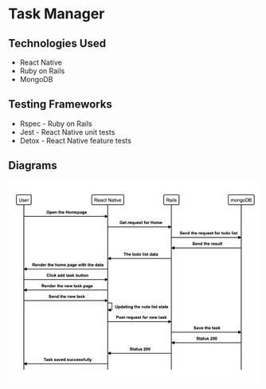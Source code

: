 # Task Manager

## Technologies Used

* React Native
* Ruby on Rails
* MongoDB

## Testing Frameworks

* Rspec - Ruby on Rails
* Jest - React Native unit tests
* Detox - React Native feature tests

## Diagrams

![Sequence Diagram](./assets/Interaction_Diagram.png)